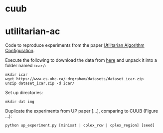 # cuub

# utilitarian-ac

Code to reproduce experiments from the paper [Utilitarian Algorithm Configuration](https://arxiv.org/abs/2310.20401).

Execute the following to download the data from [here](https://www.cs.ubc.ca/~drgraham/datasets.html) and unpack it into a folder named `icar/`:
```
mkdir icar
wget https://www.cs.ubc.ca/~drgraham/datasets/dataset_icar.zip
unzip dataset_icar.zip -d icar/
```

Set up directories: 
```
mkdir dat img
```

Duplicate the experiments from UP paper [...], comparing to CUUB (Figure ...):
```
python up_experiment.py [minisat | cplex_rcw | cplex_region] [seed]
```
